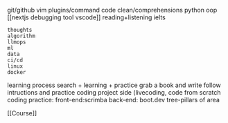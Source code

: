 git/github 
vim plugins/command
code clean/comprehensions
python oop
[[nextjs debugging tool vscode]] 
reading+listening ielts 


	thoughts
	algorithm
	llmops
	ml 
	data
	ci/cd
	linux 
	docker

learning process 
    search + learning + practice 
	grab a book and write
	follow intructions and practice 
	 coding 
	 project side (livecoding, code from scratch\
coding practice:
	front-end:scrimba
	 back-end: boot.dev
tree-pillars of area 

[[Course]] 
 